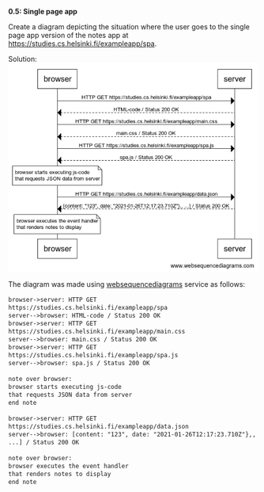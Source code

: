 **0.5: Single page app**

Create a diagram depicting the situation where the user goes to the single page app version of the notes app at https://studies.cs.helsinki.fi/exampleapp/spa.

Solution:
![Diagram showing the chain of events caused by opening the single page application "notes"](spa_diagram.png "SPA diagram")

The diagram was made using [websequencediagrams](https://www.websequencediagrams.com/) service as follows: 

```
browser->server: HTTP GET https://studies.cs.helsinki.fi/exampleapp/spa
server-->browser: HTML-code / Status 200 OK
browser->server: HTTP GET https://studies.cs.helsinki.fi/exampleapp/main.css
server-->browser: main.css / Status 200 OK
browser->server: HTTP GET https://studies.cs.helsinki.fi/exampleapp/spa.js
server-->browser: spa.js / Status 200 OK

note over browser:
browser starts executing js-code
that requests JSON data from server 
end note

browser->server: HTTP GET https://studies.cs.helsinki.fi/exampleapp/data.json
server-->browser: [content: "123", date: "2021-01-26T12:17:23.710Z"},, ...] / Status 200 OK

note over browser:
browser executes the event handler
that renders notes to display
end note
```